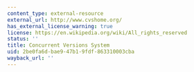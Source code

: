 ```yaml
---
content_type: external-resource
external_url: http://www.cvshome.org/
has_external_license_warning: true
license: https://en.wikipedia.org/wiki/All_rights_reserved
status: ''
title: Concurrent Versions System
uid: 2be0fa6d-bae9-47b1-9fdf-863310003cba
wayback_url: ''
---
```

